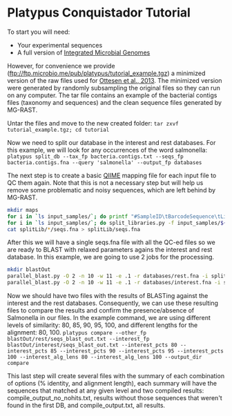 Platypus Conquistador Tutorial
==============================

To start you will need:
- Your experimental sequences
- A full version of [Integrated Microbial Genomes](http://img.jgi.doe.gov/)

However, for convenience we provide (ftp://ftp.microbio.me/pub/platypus/tutorial_example.tgz) a minimized version of the raw files used for [Ottesen et al., 2013](http://www.ncbi.nlm.nih.gov/pubmed/23705801). The minimized version were generated by randomly subsampling the original files so they can run on any computer. The tar file contains an example of the bacterial contigs files (taxonomy and sequences) and the clean sequence files generated by MG-RAST.

Untar the files and move to the new created folder:
`tar zxvf tutorial_example.tgz; cd tutorial`

Now we need to split our database in the interest and rest databases. For this example, we will look for any occurrences of the word salmonella:
`platypus split_db --tax_fp bacteria.contigs.txt --seqs_fp bacteria.contigs.fna --query 'salmonella' --output_fp databases`

The next step is to create a basic [QIIME](http://qiime.org) mapping file for each input file to QC them again. Note that this is not a necessary step but will help us remove some problematic and noisy sequences, which are left behind by MG-RAST.
``` bash
mkdir maps
for i in `ls input_samples/`; do printf "#SampleID\tBarcodeSequence\tLinkerPrimerSequence\tDescription\n%s\t\t\t%s\n" $i $i > maps/${i/.fna}.txt; done
for i in `ls input_samples/`; do split_libraries.py -f input_samples/${i} -l 75 -b 0 -m maps/${i/.fna}.txt -o splitLib/${i/.fna} -c -p; done
cat splitLib/*/seqs.fna > splitLib/seqs.fna
```

After this we will have a single seqs.fna file with all the QC-ed files so we are ready to BLAST with relaxed parameters agains the interest and rest database. In this example, we are going to use 2 jobs for the processing.
``` bash
mkdir blastOut
parallel_blast.py -O 2 -n 10 -w 11 -e .1 -r databases/rest.fna -i splitLib/seqs.fna -o blastOut/rest
parallel_blast.py -O 2 -n 10 -w 11 -e .1 -r databases/interest.fna -i splitLib/seqs.fna -o blastOut/interest
```

Now we should have two files with the results of BLASTing against the interest and the rest databases. Consequently, we can use these resulting files to compare the results and confirm the presence/absence of Salmonella in our files. In the example command, we are using different levels of similarity: 80, 85, 90, 95, 100, and different lengths for the alignment: 80, 100.
`platypus compare --other_fp blastOut/rest/seqs_blast_out.txt --interest_fp blastOut/interest/seqs_blast_out.txt --interest_pcts 80 --interest_pcts 85 --interest_pcts 90 --interest_pcts 95 --interest_pcts 100 --interest_alg_lens 80 --interest_alg_lens 100 --output_dir compare`

This last step will create several files with the summary of each combination of options (% identity, and alignment length), each summary will have the sequences that matched at any given level and two compiled results: compile_output_no_nohits.txt, results without those sequences that weren't found in the first DB, and compile_output.txt, all results.
